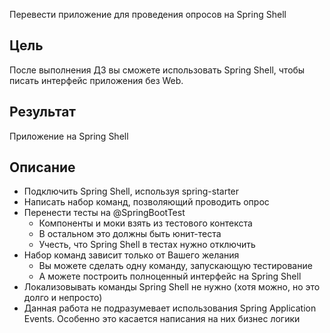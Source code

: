 Перевести приложение для проведения опросов на Spring Shell

## Цель

После выполнения ДЗ вы сможете использовать Spring Shell, чтобы писать интерфейс приложения без Web.

## Результат

Приложение на Spring Shell

## Описание

- Подключить Spring Shell, используя spring-starter
- Написать набор команд, позволяющий проводить опрос
- Перенести тесты на @SpringBootTest
  - Компоненты и моки взять из тестового контекста
  - В остальном это должны быть юнит-теста
  - Учесть, что Spring Shell в тестах нужно отключить
- Набор команд зависит только от Вашего желания
  - Вы можете сделать одну команду, запускающую тестирование
  - А можете построить полноценный интерфейс на Spring Shell
- Локализовывать команды Spring Shell не нужно (хотя можно, но это долго и непросто)
- Данная работа не подразумевает использования Spring Application Events. Особенно это касается написания на них бизнес логики
